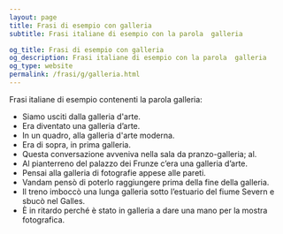 ```yaml
---
layout: page
title: Frasi di esempio con galleria 
subtitle: Frasi italiane di esempio con la parola  galleria

og_title: Frasi di esempio con galleria 
og_description: Frasi italiane di esempio con la parola  galleria
og_type: website
permalink: /frasi/g/galleria.html
---
```


Frasi italiane di esempio contenenti la parola galleria:


- Siamo usciti dalla galleria d'arte.
- Era diventato una galleria d’arte.
- In un quadro, alla galleria d'arte moderna.
- Era di sopra, in prima galleria.
- Questa conversazione avveniva nella sala da pranzo-galleria; al.
- Al pianterreno del palazzo dei Frunze c’era una galleria d’arte.
- Pensai alla galleria di fotografie appese alle pareti.
- Vandam pensò di poterlo raggiungere prima della fine della galleria.
- Il treno imboccò una lunga galleria sotto l’estuario del fiume Severn e sbucò nel Galles.
- È in ritardo perché è stato in galleria a dare una mano per la mostra fotografica.
